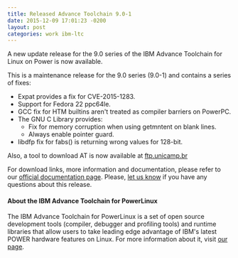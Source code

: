 ```yaml
---
title: Released Advance Toolchain 9.0-1
date: 2015-12-09 17:01:23 -0200
layout: post
categories: work ibm-ltc
---
```

A new update release for the 9.0 series of the IBM Advance Toolchain for Linux on Power is now available.<!--more-->

This is a maintenance release for the 9.0 series (9.0-1) and contains a series of fixes:

- Expat provides a fix for CVE-2015-1283.
- Support for Fedora 22 ppc64le.
- GCC fix for HTM builtins aren't treated as compiler barriers on PowerPC.
- The GNU C Library provides:
  - Fix for memory corruption when using getmntent on blank lines.
  - Always enable pointer guard.
- libdfp fix for fabs() is returning wrong values for 128-bit.

Also, a tool to download AT is now available at [ftp.unicamp.br](ftp://ftp.unicamp.br/pub/linuxpatch/toolchain/at/at_downloader/)

For download links, more information and documentation, please refer to our [official documentation page](http://ibm.co/AdvanceToolchain). Please, [let us know](https://www.ibm.com/developerworks/community/groups/service/html/communityview?communityUuid=fe313521-2e95-46f2-817d-44a4f27eba32#fullpageWidgetId%3DW72c1fc20d34a_4a14_8dec_82de60002bab&forumsPg=null&topicsPg=null) if you have any questions about this release.

#### About the IBM Advance Toolchain for PowerLinux

The IBM Advance Toolchain for PowerLinux is a set of open source development tools (compiler, debugger and profiling tools) and runtime libraries that allow users to take leading edge advantage of IBM's latest POWER hardware features on Linux.
For more information about it, visit [our page](http://ibm.co/AdvanceToolchain).
